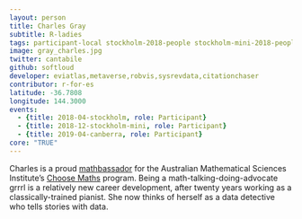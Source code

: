 ```yaml
---
layout: person
title: Charles Gray
subtitle: R-ladies
tags: participant-local stockholm-2018-people stockholm-mini-2018-people canberra-2019-people stockholm-2018-local stockholm-mini-2018-local canberra-2019-local
image: gray_charles.jpg
twitter: cantabile
github: softloud
developer: eviatlas,metaverse,robvis,sysrevdata,citationchaser
contributor: r-for-es
latitude: -36.7808
longitude: 144.3000
events:
  - {title: 2018-04-stockholm, role: Participant}
  - {title: 2018-12-stockholm-mini, role: Participant}
  - {title: 2019-04-canberra, role: Participant}
core: "TRUE"
---
```

Charles is a proud <a href="http://choosemaths.org.au/charles-gray/" target="_blank" rel="noopener">mathbassador</a> for the Australian Mathematical Sciences Institute’s <a href="http://choosemaths.org.au" target="_blank" rel="noopener">Choose Maths</a> program. Being a math-talking-doing-advocate grrrl is a relatively new career development, after twenty years working as a classically-trained pianist. She now thinks of herself as a data detective who tells stories with data.